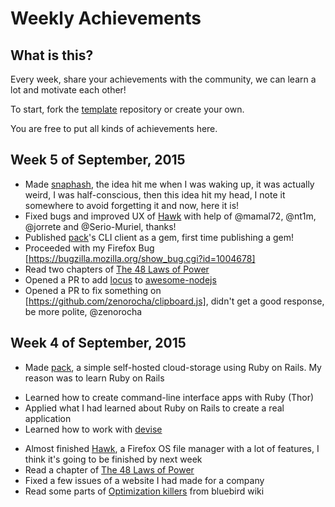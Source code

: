 Weekly Achievements
==================

What is this?
------------
Every week, share your achievements with the community, we can learn a lot and motivate each other!

To start, fork the [template](https://github.com/mdibaiee/weekly-achievements-template) repository or create your own.

You are free to put all kinds of achievements here.

Week 5 of September, 2015
-------------------------
* Made [snaphash](https://github.com/mdibaiee/snaphash), the idea hit me when I was waking up, it was actually weird, I was half-conscious, then this idea hit my head, I note it somewhere to avoid forgetting it and now, here it is!
* Fixed bugs and improved UX of [Hawk](https://github.com/mdibaiee/Hawk) with help of @mamal72, @nt1m, @jorrete and @Serio-Muriel, thanks!
* Published [pack](https://github.com/mdibaiee/pack)'s CLI client as a gem, first time publishing a gem!
* Proceeded with my Firefox Bug [https://bugzilla.mozilla.org/show_bug.cgi?id=1004678]
* Read two chapters of [The 48 Laws of Power](https://en.wikipedia.org/wiki/The_48_Laws_of_Power)
* Opened a PR to add [locus](https://github.com/alidavut/locus) to [awesome-nodejs](https://github.com/sindresorhus/awesome-nodejs/pull/363)
* Opened a PR to fix something on [https://github.com/zenorocha/clipboard.js], didn't get a good response, be more polite, @zenorocha

Week 4 of September, 2015
-------------------------

* Made [pack](https://github.com/mdibaiee/pack), a simple self-hosted cloud-storage using Ruby on Rails. My reason was to learn Ruby on Rails
 - Learned how to create command-line interface apps with Ruby (Thor)
 - Applied what I had learned about Ruby on Rails to create a real application
 - Learned how to work with [devise](https://github.com/plataformatec/devise)
* Almost finished [Hawk](https://github.com/mdibaiee/Hawk), a Firefox OS file manager with a lot of features, I think it's going to be finished by next week
* Read a chapter of [The 48 Laws of Power](https://en.wikipedia.org/wiki/The_48_Laws_of_Power)
* Fixed a few issues of a website I had made for a company
* Read some parts of [Optimization killers](https://github.com/petkaantonov/bluebird/wiki/Optimization-killers) from bluebird wiki
